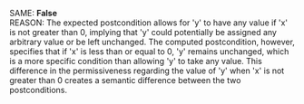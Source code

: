 SAME: **False**  
REASON: The expected postcondition allows for 'y' to have any value if 'x' is not greater than 0, implying that 'y' could potentially be assigned any arbitrary value or be left unchanged. The computed postcondition, however, specifies that if 'x' is less than or equal to 0, 'y' remains unchanged, which is a more specific condition than allowing 'y' to take any value. This difference in the permissiveness regarding the value of 'y' when 'x' is not greater than 0 creates a semantic difference between the two postconditions.